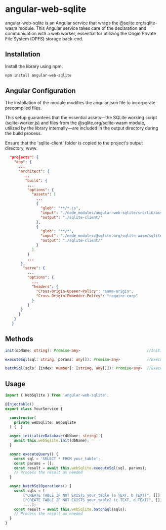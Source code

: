 # angular-web-sqlite

angular-web-sqlite is an Angular service that wraps the @sqlite.org/sqlite-wasm module. 
This Angular service takes care of the declaration and communication with a web worker, essential for utilizing the Origin Private File System (OPFS) storage back-end.

## Installation

Install the library using npm:

```bash
npm install angular-web-sqlite
``` 

## Angular Configuration
The installation of the module modifies the angular.json file to incorporate precompiled files.

This setup guarantees that the essential assets—the SQLite working script (sqlite-worker.js) and files from the @sqlite.org/sqlite-wasm module, utilized by the library internally—are included in the output directory during the build process.

Ensure that the 'sqlite-client' folder is copied to the project's output directory, www.

```json
  "projects": {
    "app": {
      ...
      "architect": {
        ...
         "build": {
          ...
          "options": {
            "assets": [
              ...
              {
                "glob": "**/*.js",
                "input": "./node_modules/angular-web-sqlite/src/lib/assets",
                "output": "./sqlite-client/"
              },
              {
                "glob": "**/*",
                "input": "./node_modules/@sqlite.org/sqlite-wasm/sqlite-wasm/jswasm/",
                "output": "./sqlite-client/"
              }
            ]
          }
          ...
       },
        "serve": {
          ...
          "options": {
            ...
            "headers": {
              "Cross-Origin-Opener-Policy": "same-origin",
              "Cross-Origin-Embedder-Policy": "require-corp"
            }
          }
       }
      }
    }
   }
   ```

## Methods

```typescript
init(dbName: string): Promise<any>                              //Initializes the SQLite database with the specified name.

executeSql(sql: string, params: any[]): Promise<any>            //Executes a single SQL query with optional parameters.

batchSql(sqls: [index: number]: [string, any[]]): Promise<any>  //Executes a batch of SQL statements as a transaction.
```

## Usage

```typescript
import { WebSqlite } from 'angular-web-sqlite';

@Injectable()
export class YourService {

  constructor(
    private webSqlite: WebSqlite
  ) {  }

  async initializeDatabase(dbName: string) {
    await this.webSqlite.init(dbName);
  }

  async executeQuery() {
    const sql = 'SELECT * FROM your_table';
    const params = [];
    const result = await this.webSqlite.executeSql(sql, params);
    // Process the result as needed
  }

  async batchSqlOperations() {
    const sqls = [
        ["CREATE TABLE IF NOT EXISTS your_table (a TEXT, b TEXT)", []],
        ["CREATE TABLE IF NOT EXISTS your_table2 (c TEXT, d TEXT)", []],
        ....];
    const result = await this.webSqlite.batchSql(sqls);
    // Process the result as needed
  }
}
```
